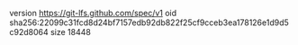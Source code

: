 version https://git-lfs.github.com/spec/v1
oid sha256:22099c31fcd8d24bf7157edb92db822f25cf9cceb3ea178126e1d9d5c92d8064
size 18448
